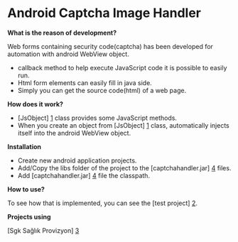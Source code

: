 Android Captcha Image Handler
=========

**What is the reason of development?**

Web forms containing security code(captcha) has been developed for automation with android WebView object.
  - callback method to help execute JavaScript code it is possible to easily run.
  - Html form elements can easily fill in java side.
  - Simply you can get the source code(html) of a web page.

**How does it work?**

  - [JsObject] [1] class provides some JavaScript methods.
  - When you create an object from [JsObject] [1] class, automatically injects itself into the android WebView object.

**Installation**

  - Create new android application projects.
  - Add/Copy the libs folder of the project to the [captchahandler.jar] [4] files.
  - Add [captchahandler.jar] [4] file the classpath.

**How to use?**

To see how that is implemented, you can see the [test project] [2].


**Projects using**

[Sgk Sağlık Provizyon] [3]


[1]:https://github.com/ismailkocacan/Android-Captcha-Handler/blob/master/source/src/com/stackdeveloper/lib/JsObject.java
[2]:https://github.com/ismailkocacan/Android-Captcha-Handler/tree/master/test
[3]:https://play.google.com/store/apps/details?id=tr.com.stackdeveloper.sgkprovizyon
[4]:https://github.com/ismailkocacan/Android-Captcha-Handler/tree/master/lib
